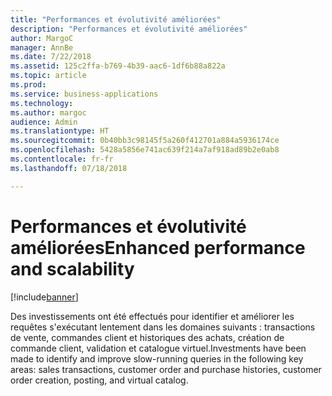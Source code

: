 ```yaml
---
title: "Performances et évolutivité améliorées"
description: "Performances et évolutivité améliorées"
author: MargoC
manager: AnnBe
ms.date: 7/22/2018
ms.assetid: 125c2ffa-b769-4b39-aac6-1df6b88a822a
ms.topic: article
ms.prod: 
ms.service: business-applications
ms.technology: 
ms.author: margoc
audience: Admin
ms.translationtype: HT
ms.sourcegitcommit: 0b40bb3c98145f5a260f412701a884a5936174ce
ms.openlocfilehash: 5428a5856e741ac639f214a7af918ad89b2e0ab8
ms.contentlocale: fr-fr
ms.lasthandoff: 07/18/2018

---
```

#  <a name="enhanced-performance-and-scalability"></a><span data-ttu-id="0e192-103">Performances et évolutivité améliorées</span><span class="sxs-lookup"><span data-stu-id="0e192-103">Enhanced performance and scalability</span></span>


[!include[banner](../../includes/banner.md)]

<span data-ttu-id="0e192-104">Des investissements ont été effectués pour identifier et améliorer les requêtes s'exécutant lentement dans les domaines suivants : transactions de vente, commandes client et historiques des achats, création de commande client, validation et catalogue virtuel.</span><span class="sxs-lookup"><span data-stu-id="0e192-104">Investments have been made to identify and improve slow-running queries in the following key areas: sales transactions, customer order and purchase histories, customer order creation, posting, and virtual catalog.</span></span>

